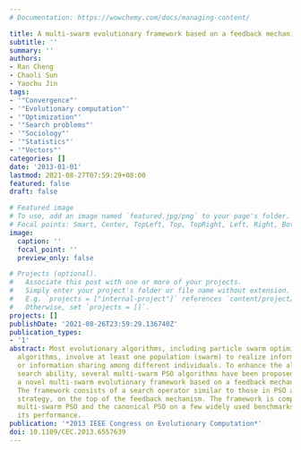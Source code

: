 ```yaml
---
# Documentation: https://wowchemy.com/docs/managing-content/

title: A multi-swarm evolutionary framework based on a feedback mechanism
subtitle: ''
summary: ''
authors:
- Ran Cheng
- Chaoli Sun
- Yaochu Jin
tags:
- '"Convergence"'
- '"Evolutionary computation"'
- '"Optimization"'
- '"Search problems"'
- '"Sociology"'
- '"Statistics"'
- '"Vectors"'
categories: []
date: '2013-01-01'
lastmod: 2021-08-27T07:59:29+08:00
featured: false
draft: false

# Featured image
# To use, add an image named `featured.jpg/png` to your page's folder.
# Focal points: Smart, Center, TopLeft, Top, TopRight, Left, Right, BottomLeft, Bottom, BottomRight.
image:
  caption: ''
  focal_point: ''
  preview_only: false

# Projects (optional).
#   Associate this post with one or more of your projects.
#   Simply enter your project's folder or file name without extension.
#   E.g. `projects = ["internal-project"]` references `content/project/deep-learning/index.md`.
#   Otherwise, set `projects = []`.
projects: []
publishDate: '2021-08-26T23:59:29.136740Z'
publication_types:
- '1'
abstract: Most evolutionary algorithms, including particle swarm optimization (PSO)
  algorithms, involve at least one population (swarm) to realize information exchange
  or information sharing among different individuals. To enhance the algorithms' global
  search ability, several multi-swarm PSO algorithms have been proposed. In this paper,
  a novel multi-swarm evolutionary framework based on a feedback mechanism is introduced.
  The framework consists of a search operator similar to those in PSO and a mutation
  strategy, on the top of the feedback mechanism. The framework is compared with a
  multi-swarm PSO and the canonical PSO on a few widely used benchmarks to demonstrate
  its performance.
publication: '*2013 IEEE Congress on Evolutionary Computation*'
doi: 10.1109/CEC.2013.6557639
---
```


